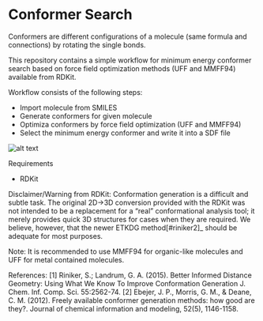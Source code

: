 # Conformer Search
Conformers are different configurations of a molecule (same formula and connections) by rotating the single bonds. 

This repository contains a simple workflow for minimum energy conformer search based on force field optimization methods (UFF and MMFF94) available from RDKit.

Workflow consists of the following steps:

- Import molecule from SMILES
- Generate conformers for given molecule
- Optimiza conformers by force field optimization (UFF and MMFF94)
- Select the minimum energy conformer and write it into a SDF file

![alt text](https://raw.githubusercontent.com/mcsorkun/Conformer-Search/blob/master/conformer-search.png)

Requirements
- RDKit

Disclaimer/Warning from RDKit: Conformation generation is a difficult and subtle task. The original 2D->3D conversion provided with the RDKit was not intended to be a replacement for a “real” conformational analysis tool; it merely provides quick 3D structures for cases when they are required. We believe, however, that the newer ETKDG method[#riniker2]_ should be adequate for most purposes.

Note: It is recommended to use MMFF94 for organic-like molecules and UFF for metal contained molecules.


References:
[1] Riniker, S.; Landrum, G. A. (2015). Better Informed Distance Geometry: Using What We Know To Improve Conformation Generation J. Chem. Inf. Comp. Sci. 55:2562-74.
[2] Ebejer, J. P., Morris, G. M., & Deane, C. M. (2012). Freely available conformer generation methods: how good are they?. Journal of chemical information and modeling, 52(5), 1146-1158.
